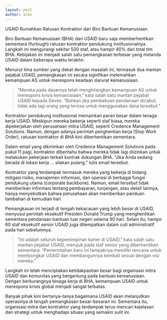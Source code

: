```yaml
---
layout: post
author: alex
---
```


USAID Rumahkan Ratusan Kontraktor dari Biro Bantuan Kemanusiaan

Biro Bantuan Kemanusiaan (BHA) dari USAID baru saja memberhentikan sementara (furlough) ratusan kontraktor pendukung institusionalnya. Langkah ini mengurangi sekitar 500 staf, atau hampir 40% dari total tim BHA. Kebijakan ini menjadi salah satu pemangkasan terbesar yang melanda USAID dalam beberapa waktu terakhir.

Menurut lima sumber yang dekat dengan masalah ini, termasuk dua mantan pejabat USAID, pemangkasan ini secara signifikan melemahkan kemampuan AS untuk merespons keadaan darurat kemanusiaan.

> “Mereka pada dasarnya telah menghilangkan kemampuan AS untuk merespons krisis kemanusiaan,” kata salah satu mantan pejabat USAID kepada Devex. “Bahkan jika pembekuan pendanaan dicabut, tidak ada lagi orang yang tersisa untuk menggunakan dana tersebut.”

Kontraktor pendukung institusional memainkan peran besar dalam tenaga kerja USAID. Meskipun mereka bekerja seperti staf biasa, mereka dipekerjakan oleh perusahaan mitra USAID, seperti Credence Management Solutions. Namun, dengan adanya perintah penghentian kerja (Stop Work Order), ratusan kontraktor di BHA kini diberhentikan sementara.

Dalam email yang dikirimkan oleh Credence Management Solutions pada pukul 11 pagi, kontraktor diberitahu bahwa mereka tidak lagi diizinkan untuk melakukan pekerjaan terkait kontrak dukungan BHA. “Jika Anda sedang berada di lokasi kerja … silakan pulang,” tulis email tersebut.

Kontraktor yang terdampak termasuk mereka yang bekerja di bidang mitigasi risiko, manajemen informasi, dan operasi di berbagai fungsi pendukung utama (corporate backbone). Namun, email tersebut tidak memberikan informasi tentang pembayaran, tunjangan, atau detail lainnya, hanya menyebutkan bahwa perusahaan akan memberikan panduan tambahan di kemudian hari.

Pemangkasan ini terjadi di tengah kekacauan yang lebih besar di USAID, menyusul perintah eksekutif Presiden Donald Trump yang menghentikan sementara pendanaan bantuan luar negeri selama 90 hari. Selain itu, hampir 60 staf eksekutif senior USAID juga ditempatkan dalam cuti administratif pada hari sebelumnya.

> “Ini adalah seluruh kepemimpinan karier di USAID,” kata salah satu mantan pejabat USAID, merujuk pada staf senior yang diberhentikan sementara. “Pemerintahan baru ini tampaknya memiliki rencana untuk membongkar USAID dan membangunnya kembali sesuai dengan visi mereka.”

Langkah ini telah menciptakan ketidakpastian besar bagi organisasi mitra USAID dan komunitas yang bergantung pada bantuan kemanusiaan. Dengan berkurangnya tenaga kerja di BHA, kemampuan USAID untuk merespons krisis global menjadi sangat terbatas.

Banyak pihak kini bertanya-tanya bagaimana USAID akan melanjutkan operasinya di tengah pemangkasan besar-besaran ini. Sementara itu, organisasi mitra dan kontraktor yang terdampak terus mencari kejelasan dan strategi untuk menghadapi situasi yang semakin sulit ini.
